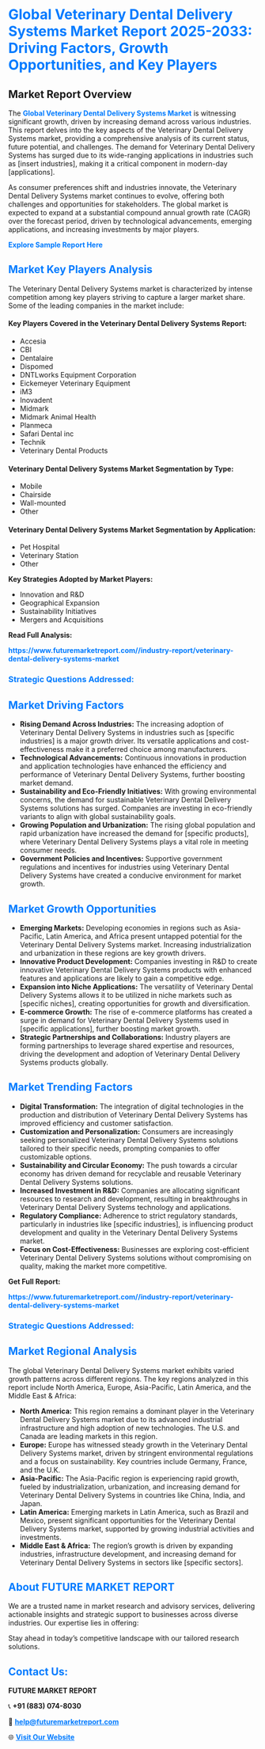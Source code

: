 <h1 style="color: #007BFF;">Global Veterinary Dental Delivery Systems Market Report 2025-2033: Driving Factors, Growth Opportunities, and Key Players</h1>

<section id="overview">
<h2>Market Report Overview</h2>
<p>The <a href="https://www.futuremarketreport.com//industry-report/veterinary-dental-delivery-systems-market" style="color: #007BFF; text-decoration: none;"><strong>Global Veterinary Dental Delivery Systems Market</strong></a> is witnessing significant growth, driven by increasing demand across various industries. This report delves into the key aspects of the Veterinary Dental Delivery Systems market, providing a comprehensive analysis of its current status, future potential, and challenges. The demand for Veterinary Dental Delivery Systems has surged due to its wide-ranging applications in industries such as [insert industries], making it a critical component in modern-day [applications].</p>
<p>As consumer preferences shift and industries innovate, the Veterinary Dental Delivery Systems market continues to evolve, offering both challenges and opportunities for stakeholders. The global market is expected to expand at a substantial compound annual growth rate (CAGR) over the forecast period, driven by technological advancements, emerging applications, and increasing investments by major players.</p>
</section>

<section id="overview">
<p><a href="https://www.futuremarketreport.com//request-sample/reportId=48516" style="color: #007BFF; text-decoration: none;"><strong>Explore Sample Report Here</strong></a></p>
</section>

<section id="key-players">
<h2 style="color: #007BFF;">Market Key Players Analysis</h2>
<p>The Veterinary Dental Delivery Systems market is characterized by intense competition among key players striving to capture a larger market share. Some of the leading companies in the market include:</p>
<h4>Key Players Covered in the Veterinary Dental Delivery Systems Report:</h4>
<ul><li>Accesia</li><li>CBI</li><li>Dentalaire</li><li>Dispomed</li><li>DNTLworks Equipment Corporation</li><li>Eickemeyer Veterinary Equipment</li><li>iM3</li><li>Inovadent</li><li>Midmark</li><li>Midmark Animal Health</li><li>Planmeca</li><li>Safari Dental inc</li><li>Technik</li><li>Veterinary Dental Products</li></ul>
<h4>Veterinary Dental Delivery Systems Market Segmentation by Type:</h4>
<ul><li>Mobile</li><li>Chairside</li><li>Wall-mounted</li><li>Other</li></ul>

<h4>Veterinary Dental Delivery Systems Market Segmentation by Application:</h4>
<ul><li>Pet Hospital</li><li>Veterinary Station</li><li>Other</li></ul>
<p><strong>Key Strategies Adopted by Market Players:</strong></p>
<ul>
<li>Innovation and R&D</li>
<li>Geographical Expansion</li>
<li>Sustainability Initiatives</li>
<li>Mergers and Acquisitions</li>
</ul>
</section>

<section>
<p><strong>Read Full Analysis: </strong></p><a href="https://www.futuremarketreport.com//industry-report/veterinary-dental-delivery-systems-market" style="color: #007BFF; text-decoration: none;"><strong>https://www.futuremarketreport.com//industry-report/veterinary-dental-delivery-systems-market</strong></a>
<h3 style="color: #007BFF;">Strategic Questions Addressed:</h3>
</section>

<section id="driving-factors">
<h2 style="color: #007BFF;">Market Driving Factors</h2>
<ul>
<li><strong>Rising Demand Across Industries:</strong> The increasing adoption of Veterinary Dental Delivery Systems in industries such as [specific industries] is a major growth driver. Its versatile applications and cost-effectiveness make it a preferred choice among manufacturers.</li>
<li><strong>Technological Advancements:</strong> Continuous innovations in production and application technologies have enhanced the efficiency and performance of Veterinary Dental Delivery Systems, further boosting market demand.</li>
<li><strong>Sustainability and Eco-Friendly Initiatives:</strong> With growing environmental concerns, the demand for sustainable Veterinary Dental Delivery Systems solutions has surged. Companies are investing in eco-friendly variants to align with global sustainability goals.</li>
<li><strong>Growing Population and Urbanization:</strong> The rising global population and rapid urbanization have increased the demand for [specific products], where Veterinary Dental Delivery Systems plays a vital role in meeting consumer needs.</li>
<li><strong>Government Policies and Incentives:</strong> Supportive government regulations and incentives for industries using Veterinary Dental Delivery Systems have created a conducive environment for market growth.</li>
</ul>
</section>

<section id="growth-opportunities">
<h2 style="color: #007BFF;">Market Growth Opportunities</h2>
<ul>
<li><strong>Emerging Markets:</strong> Developing economies in regions such as Asia-Pacific, Latin America, and Africa present untapped potential for the Veterinary Dental Delivery Systems market. Increasing industrialization and urbanization in these regions are key growth drivers.</li>
<li><strong>Innovative Product Development:</strong> Companies investing in R&D to create innovative Veterinary Dental Delivery Systems products with enhanced features and applications are likely to gain a competitive edge.</li>
<li><strong>Expansion into Niche Applications:</strong> The versatility of Veterinary Dental Delivery Systems allows it to be utilized in niche markets such as [specific niches], creating opportunities for growth and diversification.</li>
<li><strong>E-commerce Growth:</strong> The rise of e-commerce platforms has created a surge in demand for Veterinary Dental Delivery Systems used in [specific applications], further boosting market growth.</li>
<li><strong>Strategic Partnerships and Collaborations:</strong> Industry players are forming partnerships to leverage shared expertise and resources, driving the development and adoption of Veterinary Dental Delivery Systems products globally.</li>
</ul>
</section>

<section id="trending-factors">
<h2 style="color: #007BFF;">Market Trending Factors</h2>
<ul>
<li><strong>Digital Transformation:</strong> The integration of digital technologies in the production and distribution of Veterinary Dental Delivery Systems has improved efficiency and customer satisfaction.</li>
<li><strong>Customization and Personalization:</strong> Consumers are increasingly seeking personalized Veterinary Dental Delivery Systems solutions tailored to their specific needs, prompting companies to offer customizable options.</li>
<li><strong>Sustainability and Circular Economy:</strong> The push towards a circular economy has driven demand for recyclable and reusable Veterinary Dental Delivery Systems solutions.</li>
<li><strong>Increased Investment in R&D:</strong> Companies are allocating significant resources to research and development, resulting in breakthroughs in Veterinary Dental Delivery Systems technology and applications.</li>
<li><strong>Regulatory Compliance:</strong> Adherence to strict regulatory standards, particularly in industries like [specific industries], is influencing product development and quality in the Veterinary Dental Delivery Systems market.</li>
<li><strong>Focus on Cost-Effectiveness:</strong> Businesses are exploring cost-efficient Veterinary Dental Delivery Systems solutions without compromising on quality, making the market more competitive.</li>
</ul>
</section>

<section>
<p><strong>Get Full Report: </strong></p><a href="https://www.futuremarketreport.com//industry-report/veterinary-dental-delivery-systems-market" style="color: #007BFF; text-decoration: none;"><strong>https://www.futuremarketreport.com//industry-report/veterinary-dental-delivery-systems-market</strong></a>
<h3 style="color: #007BFF;">Strategic Questions Addressed:</h3>
</section>


<section id="regional-analysis">
<h2 style="color: #007BFF;">Market Regional Analysis</h2>
<p>The global Veterinary Dental Delivery Systems market exhibits varied growth patterns across different regions. The key regions analyzed in this report include North America, Europe, Asia-Pacific, Latin America, and the Middle East & Africa:</p>
<ul>
<li><strong>North America:</strong> This region remains a dominant player in the Veterinary Dental Delivery Systems market due to its advanced industrial infrastructure and high adoption of new technologies. The U.S. and Canada are leading markets in this region.</li>
<li><strong>Europe:</strong> Europe has witnessed steady growth in the Veterinary Dental Delivery Systems market, driven by stringent environmental regulations and a focus on sustainability. Key countries include Germany, France, and the U.K.</li>
<li><strong>Asia-Pacific:</strong> The Asia-Pacific region is experiencing rapid growth, fueled by industrialization, urbanization, and increasing demand for Veterinary Dental Delivery Systems in countries like China, India, and Japan.</li>
<li><strong>Latin America:</strong> Emerging markets in Latin America, such as Brazil and Mexico, present significant opportunities for the Veterinary Dental Delivery Systems market, supported by growing industrial activities and investments.</li>
<li><strong>Middle East & Africa:</strong> The region’s growth is driven by expanding industries, infrastructure development, and increasing demand for Veterinary Dental Delivery Systems in sectors like [specific sectors].</li>
</ul>
</section>

<footer>
<h2 style="color: #007BFF;">About FUTURE MARKET REPORT</h2>
<p>We are a trusted name in market research and advisory services, delivering actionable insights and strategic support to businesses across diverse industries. Our expertise lies in offering:</p>

<p>Stay ahead in today’s competitive landscape with our tailored research solutions.</p>

<h2 style="color: #007BFF;">Contact Us:</h2>
<p><strong>FUTURE MARKET REPORT</strong></p>
<p>📞 <strong>+91 (883) 074-8030</strong></p>
<p>📧 <strong><a href="mailto:help@futuremarketreport.com" style="color: #007BFF;">help@futuremarketreport.com</a></strong></p>
<p>🌐 <strong><a href="https://www.futuremarketreport.com/" style="color: #007BFF;">Visit Our Website</a></strong></p>
</footer>